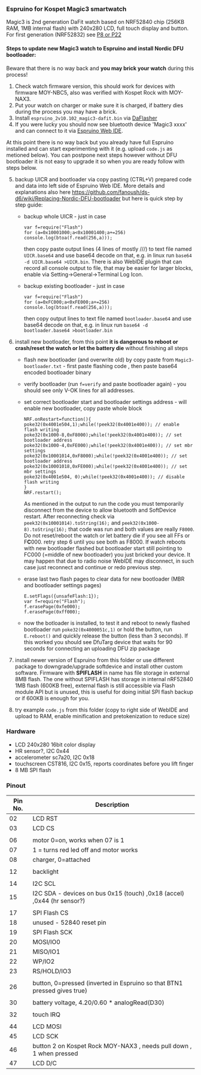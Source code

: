 ### Espruino for Kospet Magic3 smartwatch

Magic3 is 2nd generation DaFit watch based on NRF52840 chip  (256KB RAM, 1MB internal flash) with 240x280 LCD, full touch display and button.
For first generation (NRF52832) see [P8 or P22](https://github.com/fanoush/ds-d6/tree/master/espruino/DFU/P8)

#### Steps to update new Magic3 watch to Espruino and install Nordic DFU bootloader:

Beware that there is no way back and **you may brick your watch** during this process!

1. Check watch firmware version, this should work for devices with firmware MOY-NBC5, also was verified with Kospet Rock with MOY-NAX3.
2. Put your watch on charger or make sure it is charged, if battery dies during the process you may have a brick.
3. Install `espruino_2v10.102_magic3-dafit.bin` via [DaFlasher](https://play.google.com/store/apps/details?id=com.atcnetz.paatc.patc&hl=en&gl=US)
4. If you were lucky you should now see bluetooth device 'Magic3 xxxx' and can connect to it via [Espruino Web IDE](https://www.espruino.com/ide/).

At this point there is no way back but you already have full Espruino installed and can start experimenting with it (e.g. upload `code.js` as metioned below).
You can postpone next steps however without DFU bootloader it is not easy to upgrade it so when you are ready follow with steps below.

5. backup UICR and bootloader via copy pasting (CTRL+V) prepared code and data into left side of Espruino Web IDE. More details and explanations also here https://github.com/fanoush/ds-d6/wiki/Replacing-Nordic-DFU-bootloader but here is quick step by step guide:
    - backup whole UICR - just in case
      ```
      var f=require("Flash")
      for (a=0x10001000;a<0x10001400;a+=256) console.log(btoa(f.read(256,a)));
      ```
      then copy paste output lines (4 lines of mostly ///) to text file named `UICR.base64` and use base64 decode on that, e.g. in linux run `base64 -d UICR.base64 >UICR.bin`. There is also WebIDE plugin that can record all console output to file, that may be easier for larger blocks, enable via Setting->General->Terminal Log Icon.

    - backup existing bootloader - just in case
      ```
      var f=require("Flash")
      for (a=0xFC000;a<0xFE000;a+=256) console.log(btoa(f.read(256,a)));
      ```
      then copy output lines to text file named `bootloader.base64` and use base64 decode on that, e.g. in linux run `base64 -d bootloader.base64 >bootloader.bin`
5. install new bootloader, from this point **it is dangerous to reboot or crash/reset the watch or let the battery die** without finishing all steps
    - flash new bootloader (and overwrite old) by copy paste from `Magic3-bootloader.txt` - first paste flashing code , then paste base64 encoded bootloader binary
    - verify bootloader (run `f=verify` and paste bootloader again) - you should see only V-OK lines for all addresses.
    - set correct bootloader start and bootloader settings address - will enable new bootloader, copy paste whole block

      ```
      NRF.onRestart=function(){
      poke32(0x4001e504,1);while(!peek32(0x4001e400)); // enable flash writing
      poke32(0x1000-8,0xF8000);while(!peek32(0x4001e400)); // set bootloader address 
      poke32(0x1000-4,0xFE000);while(!peek32(0x4001e400)); // set mbr settings
      poke32(0x10001014,0xF8000);while(!peek32(0x4001e400)); // set bootloader address 
      poke32(0x10001018,0xFE000);while(!peek32(0x4001e400)); // set mbr settings
      poke32(0x4001e504, 0);while(!peek32(0x4001e400)); // disable flash writing
      }
      NRF.restart();
      ```
      As mentioned in the output to run the code you must temporarily disconnect from the device to allow bluetooth and SoftDevice restart.
      After reconnecting check via `peek32(0x10001014).toString(16);` and `peek32(0x1000-8).toString(16);` that code was run and both values are really `F8000`.
      Do not reset/reboot the watch or let battery die if you see all FFs or F**C**000. retry step 6 until you see both as F8000.
      If watch reboots with new bootloader flashed but bootloader start still pointing to FC000 (=middle of new bootloader) you just bricked your device.
      It may happen that due to radio noise WebIDE may disconnect, in such case just reconnect and continue or redo previous step.

    - erase last two flash pages to clear data for new bootloader (MBR and bootloader settings pages)
      ```
      E.setFlags({unsafeFlash:1});
      var f=require("Flash");
      f.erasePage(0xfe000);
      f.erasePage(0xff000);
      ```

    - now the botloader is installed, to test it and reboot to newly flashed bootloader run `poke32(0x4000051c,1)` or hold the button, run `E.reboot()` and quickly release the button (less than 3 seconds).
      If this worked you should see DfuTarg device that waits for 90 seconds for connecting an uploading DFU zip package
    
6. install newer version of  Espruino from this folder or use different package to downgrade/upgrade softdevice and install other custom software. Firmware with **SPIFLASH** in name has file storage in external 8MB flash. The one without SPIFLASH has storage in internal nRF52840 1MB flash (600KB free), external flash is still accessible via Flash module API but is unused, this is useful for doing initial SPI flash backup or if 600KB is enough for you.
7. try example `code.js` from this folder (copy to right side of WebIDE and upload to RAM, enable minification and pretokenization to reduce size)

### Hardware ###

- LCD  240x280 16bit color display
- HR sensor?,  I2C 0x44
- accelerometer sc7a20, I2C 0x18
- touchscreen CST816, I2C 0x15, reports coordinates before you lift finger
- 8 MB SPI flash 

### Pinout ###
| Pin No.  | Description |
| ------------- | ------------- |
| 02 | LCD RST  |
| 03 | LCD CS  |
| |  |
| 06 | motor 0=on, works when 07 is 1 |
| 07 | 1 = turns red led off and motor works |
| 08 | charger, 0=attached  |
| |  |
| 12 | backlight |
| |  |
| 14 | I2C SCL |
| 15 | I2C SDA - devices on bus 0x15 (touch) ,0x18 (accel) ,0x44 (hr sensor?) |
| |  |
| 17 | SPI Flash CS |
| 18 | unused - 52840 reset pin |
| 19 | SPI Flash SCK |
| 20 | MOSI/IO0 |
| 21 | MISO/IO1 |
| 22 | WP/IO2 |
| 23 | RS/HOLD/IO3 |
| |  |
| 26 | button, 0=pressed (inverted in Espruino so that BTN1 pressed gives true) |
| |  |
| 30 | battery voltage, 4.20/0.60 * analogRead(D30) |
| |  |
| 32 | touch IRQ |
| |  |
| 44 | LCD MOSI |
| 45 | LCD SCK |
| 46 | button 2 on Kospet Rock MOY-NAX3 , needs pull down , 1 when pressed|
| 47 | LCD D/C |
